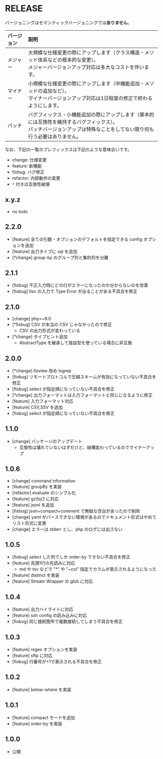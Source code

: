 # RELEASE

バージョニングはセマンティックバージョニングでは**ありません**。

| バージョン   | 説明
|:--           |:--
| メジャー     | 大規模な仕様変更の際にアップします（クラス構造・メソッド体系などの根本的な変更）。<br>メジャーバージョンアップ対応は多大なコストを伴います。
| マイナー     | 小規模な仕様変更の際にアップします（中機能追加・メソッドの追加など）。<br>マイナーバージョンアップ対応は1日程度の修正で終わるようにします。
| パッチ       | バグフィックス・小機能追加の際にアップします（基本的には互換性を維持するバグフィックス）。<br>パッチバージョンアップは特殊なことをしてない限り何も行う必要はありません。

なお、下記の一覧のプレフィックスは下記のような意味合いです。

- change: 仕様変更
- feature: 新機能
- fixbug: バグ修正
- refactor: 内部動作の変更
- `*` 付きは互換性破壊

## x.y.z

- no todo

## 2.2.0

- [feature] 全ての引数・オプションのデフォルトを指定できる config オプションを追加
- [feature] 出力タイプに sql を追加
- [*change] group-by のグループ列と集約列を分離

## 2.1.1

- [fixbug] 不正入力時にどの行がエラーになったのか分からないのを改善
- [fixbug] ltsv の入力で Type Error が出ることがある不具合を修正

## 2.1.0

- [change] php>=8.0
- [*fixbug] CSV が本当の CSV じゃなかったので修正
  - CSV の出力形式が変わっている
- [*change] タイプヒント追加
  - AbstractType を継承して独自型を使っている場合に非互換

## 2.0.0

- [*change] ltsview 改め logrep
- [fixbug] リモートプロトコルで圧縮スキームが有効になっていない不具合を修正
- [fixbug] select が指定順になっていない不具合を修正
- [*change] 出力フォーマットは入力フォーマットと同じになるように修正
- [feature] 入力フォーマット対応
- [feature] CSV,SSV を追加
- [fixbug] select が指定順になっていない不具合を修正

## 1.1.0

- [change] パッケージのアップデート
  - 互換性は壊れていないはずだけど、結構変わっているのでマイナーアップ

## 1.0.6

- [change] command information
- [feature] groupBy を実装
- [refactor] evaluate のシンプル化
- [feature] gz/bz2 に対応
- [feature] jsonl を追加
- [fixbug] json+compact+comment で無駄な空白があったので削除
- [change] yaml がパースできない環境があるのでドキュメント形式はやめてリスト形式に変更
- [change] エラーは stderr とし、php のログには出さない

## 1.0.5

- [fixbug] select した列でしか order-by できない不具合を修正
- [feature] 先頭1行の先読みに対応
  - md や tsv などで "*" や "~col" 指定でカラムが表示されるようになった
- [feature] distinct を実装
- [feature] Stream Wrapper の glob に対応

## 1.0.4

- [feature] 出力ハイライトに対応
- [feature] ssh config の読み込みに対応
- [fixbug] 同じ接続箇所で複数接続してしまう不具合を修正

## 1.0.3

- [feature] regex オプションを実装
- [feature] sftp に対応
- [fixbug] 行番号が+1で表示される不具合を修正

## 1.0.2

- [feature] below-where を実装

## 1.0.1

- [feature] compact モードを追加
- [feature] order-by を実装

## 1.0.0

- 公開
